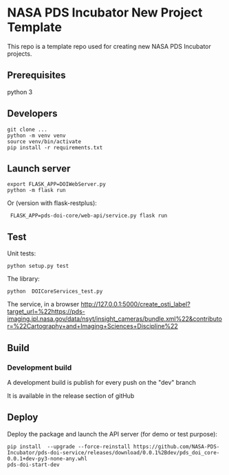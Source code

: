 # NASA PDS Incubator New Project Template
This repo is a template repo used for creating new NASA PDS Incubator projects.

## Prerequisites

python 3

## Developers

    git clone ...
    python -m venv venv
    source venv/bin/activate
    pip install -r requirements.txt
    
    
## Launch server

    export FLASK_APP=DOIWebServer.py
    python -m flask run
    
    
Or (version with flask-restplus):

     FLASK_APP=pds-doi-core/web-api/service.py flask run

## Test 

Unit tests:

    python setup.py test

The library:

    python  DOICoreServices_test.py

The service, in a browser http://127.0.0.1:5000/create_osti_label?target_url=%22https://pds-imaging.jpl.nasa.gov/data/nsyt/insight_cameras/bundle.xml%22&contributor=%22Cartography+and+Imaging+Sciences+Discipline%22


## Build

### Development build 

A development build is publish for every push on the "dev" branch

It is available in the release section of gitHub


## Deploy    

Deploy the package and launch the API server (for demo or test purpose):

    pip install  --upgrade --force-reinstall https://github.com/NASA-PDS-Incubator/pds-doi-service/releases/download/0.0.1%2Bdev/pds_doi_core-0.0.1+dev-py3-none-any.whl
    pds-doi-start-dev
    
    

   

